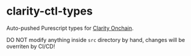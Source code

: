 # clarity-ctl-types

Auto-pushed Purescript types for [Clarity Onchain](https://github.com/mlabs-haskell/clarity-onchain).

DO NOT modify anything inside `src` directory by hand, changes will be overriten by CI/CD!
